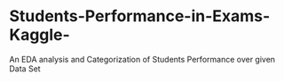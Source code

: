 # Students-Performance-in-Exams-Kaggle-
An EDA analysis and Categorization of Students Performance over given Data Set 
